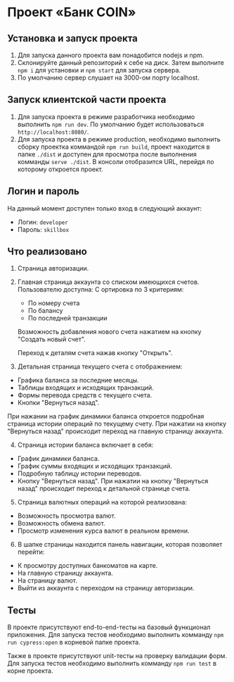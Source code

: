 # Проект «Банк COIN»


## Установка и запуск проекта
1. Для запуска данного проекта вам понадобится nodejs и npm.  
2. Склонируйте данный репозиторий к себе на диск. Затем выполните `npm i` для установки и `npm start` для запуска сервера.  
3. По умолчанию сервер слушает на 3000-ом порту localhost. 

## Запуск клиентской части проекта
1. Для запуска проекта в режиме разработчика необходимо выполнить `npm run dev`. По умолчанию будет использоваться `http://localhost:8080/`. 
2. Для запуска проекта в режиме production, необходимо выполнить сборку проектка коммандой `npm run build`, проект находится в папке `./dist` и доступен для просмотра после выполнения комманды `serve ./dist`. 
В консоли отобразится URL, перейдя по которому откроется проект.

## Логин и пароль
На данный момент доступен только вход в следующий аккаунт:  
* Логин: `developer`  
* Пароль: `skillbox` 

## Что реализовано
1. Страница авторизации.

2. Главная страница аккаунта со списком имеющихся счетов. 
Пользователю доступна:
    С ортировка по 3 критериям: 
    - По номеру счета
    - По балансу
    - По последней транзакции

    Возможность добавления нового счета нажатием на кнопку "Создать новый счет".

    Переход к деталям счета нажав кнопку "Открыть".

3. Детальная страница текущего счета с отображением:
- Графика баланса за последние месяцы.
- Таблицы входящих и исходящих транзакций.
- Формы перевода средств с текущего счета.
- Кнопки "Вернуться назад".

При нажании на график динамики баланса откроется подробная страница истории операций по текущему счету.
При нажатии на кнопку "Вернуться назад" происходит переход на главную страницу аккаунта.

4. Страница истории баланса включает в себя:
- График динамики баланса.
- График суммы входящих и исходящих транзакций. 
- Подробную таблицу истории переводов.
- Кнопку "Вернуться назад".
При нажатии на кнопку "Вернуться назад" происходит переход к детальной странице счета.

5. Страница валютных операций на которой реализована:
- Возможность просмотра валют.
- Возможность обмена валют.
- Просмотр изменения курса валют в реальном времени.

6. В шапке страницы находится панель навигации, которая позволяет перейти:
- К просмотру доступных банкоматов на карте.
- На главную страницу аккаунта.
- На страницу валют.
- Выйти из аккаунта с переходом на страницу авторизации.

## Тесты
В проекте присутствуют end-to-end-тесты на базовый функционал приложения. Для запуска тестов необходимо выполнить комманду `npm run cypress:open` в корневой папке проекта.

Также в проекте присутствуют unit-тесты на проверку валидации форм. Для запуска тестов необходимо выполнить комманду `npm run test` в корне проекта.


